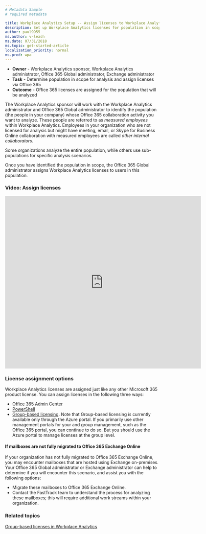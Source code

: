 ```yaml
---
# Metadata Sample
# required metadata

title: Workplace Analytics Setup -- Assign licenses to Workplace Analytics users
description: Set up Workplace Analytics licenses for population in scope for Analysis
author: paul9955
ms.author: v-leash
ms.date: 07/31/2018
ms.topic: get-started-article
localization_priority: normal 
ms.prod: wpa
---
```


* **Owner** - Workplace Analytics sponsor, Workplace Analytics administrator, Office 365 Global administrator, Exchange administrator
* **Task** - Determine population in scope for analysis and assign licenses via Office 365
* **Outcome** - Office 365 licenses are assigned for the population that will be analyzed

The Workplace Analytics sponsor will work with the Workplace Analytics administrator and Office 365 Global administrator to identify the population (the people in your company) whose Office 365 collaboration activity you want to analyze. These people are referred to as _measured employees_ within Workplace Analytics. Employees in your organization who are not licensed for analysis but might have meeting, email, or Skype for Business Online collaboration with measured employees are called _other internal collaborators_.

Some organizations analyze the entire population, while others use sub-populations for specific analysis scenarios. 

Once you have identified the population in scope, the Office 365 Global administrator assigns Workplace Analytics licenses to users in this population.  

### Video: Assign licenses

<!-- Intro text out for now:
Watch this video to learn how Workplace Analytics licenses work and how the Office 365 admin can assign Workplace Analytics licenses.
-->

<!-- old link, with thumbnail
[<img src="../Images/WpA/setup/Assign-licenses.png" alt="Assign licenses video">](https://aka.ms/AssignWpALicenses_Video)
-->

<iframe width="640" height="564" src="https://player.vimeo.com/video/282896938" frameborder="0" allowFullScreen mozallowfullscreen webkitAllowFullScreen></iframe>

### License assignment options

Workplace Analytics licenses are assigned just like any other Microsoft 365 product license. You can assign licenses in the following three ways:​

 * [Office 365 Admin Center​](https://support.office.com/en-us/article/assign-licenses-to-users-in-office-365-for-business-997596b5-4173-4627-b915-36abac6786dc?ui=en-US&rs=en-US&ad=US)
 * [PowerShell](https://docs.microsoft.com/en-us/office365/enterprise/powershell/assign-licenses-to-user-accounts-with-office-365-powershell)
 * [Group-based licensing](https://docs.microsoft.com/en-us/azure/active-directory/users-groups-roles/licensing-groups-assign). Note that Group-based licensing is currently available only through the Azure portal. If you primarily use other management portals for your and group management, such as the Office 365 portal, you can continue to do so. But you should use the Azure portal to manage licenses at the group level. 

#### If mailboxes are not fully migrated to Office 365 Exchange Online

If your organization has not fully migrated to Office 365 Exchange Online, you may encounter mailboxes that are hosted using Exchange on-premises. Your Office 365 Global administrator or Exchange administrator can help to determine if you will encounter this scenario, and assist you with the following options:

* Migrate these mailboxes to Office 365 Exchange Online.
* Contact the FastTrack team to understand the process for analyzing these mailboxes; this will require additional work streams within your organization.

### Related topics
[Group-based licenses in Workplace Analytics](../Use/Group-Based-Licensing.md)